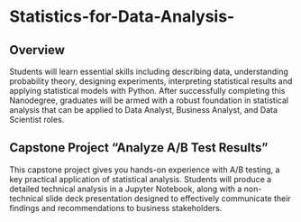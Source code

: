# Statistics-for-Data-Analysis-

## Overview 

Students will learn essential skills including describing data, understanding probability theory, designing experiments, interpreting statistical results and applying statistical models with Python. After successfully completing this Nanodegree, graduates will be armed with a robust foundation in statistical analysis that can be applied to Data Analyst, Business Analyst, and Data Scientist roles.


## Capstone Project  “Analyze A/B Test Results”

This capstone project gives you hands-on experience with A/B testing, a key practical application of statistical analysis. Students will produce a detailed technical analysis in a Jupyter Notebook, along with a non-technical slide deck presentation designed to effectively communicate their findings and recommendations to business stakeholders.
